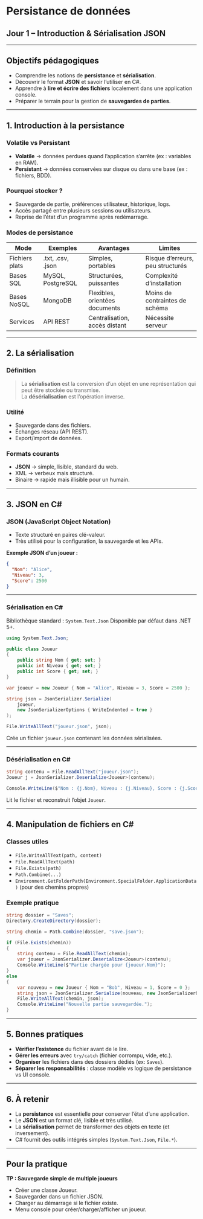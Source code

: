 # Persistance de données  
## Jour 1 – Introduction & Sérialisation JSON  

---

## Objectifs pédagogiques

- Comprendre les notions de **persistance** et **sérialisation**.  
- Découvrir le format **JSON** et savoir l’utiliser en C#.  
- Apprendre à **lire et écrire des fichiers** localement dans une application console.  
- Préparer le terrain pour la gestion de **sauvegardes de parties**.

---

## 1. Introduction à la persistance

### Volatile vs Persistant
- **Volatile** → données perdues quand l’application s’arrête (ex : variables en RAM).
- **Persistant** → données conservées sur disque ou dans une base (ex : fichiers, BDD).

### Pourquoi stocker ?
- Sauvegarde de partie, préférences utilisateur, historique, logs.
- Accès partagé entre plusieurs sessions ou utilisateurs.
- Reprise de l’état d’un programme après redémarrage.

### Modes de persistance
| Mode | Exemples | Avantages | Limites |
|------|----------|-----------|---------|
| Fichiers plats | .txt, .csv, .json | Simples, portables | Risque d’erreurs, peu structurés |
| Bases SQL | MySQL, PostgreSQL | Structurées, puissantes | Complexité d’installation |
| Bases NoSQL | MongoDB | Flexibles, orientées documents | Moins de contraintes de schéma |
| Services | API REST | Centralisation, accès distant | Nécessite serveur |

---

## 2. La sérialisation

### Définition
> La **sérialisation** est la conversion d’un objet en une représentation qui peut être stockée ou transmise.  
> La **désérialisation** est l’opération inverse.

### Utilité
- Sauvegarde dans des fichiers.
- Échanges réseau (API REST).
- Export/import de données.

### Formats courants
- **JSON** → simple, lisible, standard du web.  
- XML → verbeux mais structuré.  
- Binaire → rapide mais illisible pour un humain.

---

## 3. JSON en C#

### JSON (JavaScript Object Notation)
- Texte structuré en paires clé-valeur.
- Très utilisé pour la configuration, la sauvegarde et les APIs.

**Exemple JSON d’un joueur :**
```json
{
  "Nom": "Alice",
  "Niveau": 3,
  "Score": 2500
}
````

---

### Sérialisation en C#

Bibliothèque standard : `System.Text.Json`
Disponible par défaut dans .NET 5+.

```csharp
using System.Text.Json;

public class Joueur
{
    public string Nom { get; set; }
    public int Niveau { get; set; }
    public int Score { get; set; }
}

var joueur = new Joueur { Nom = "Alice", Niveau = 3, Score = 2500 };

string json = JsonSerializer.Serialize(
    joueur,
    new JsonSerializerOptions { WriteIndented = true }
);

File.WriteAllText("joueur.json", json);
```

Crée un fichier `joueur.json` contenant les données sérialisées.

---

### Désérialisation en C#

```csharp
string contenu = File.ReadAllText("joueur.json");
Joueur j = JsonSerializer.Deserialize<Joueur>(contenu);

Console.WriteLine($"Nom : {j.Nom}, Niveau : {j.Niveau}, Score : {j.Score}");
```

Lit le fichier et reconstruit l’objet `Joueur`.

---

## 4. Manipulation de fichiers en C#

### Classes utiles

* `File.WriteAllText(path, content)`
* `File.ReadAllText(path)`
* `File.Exists(path)`
* `Path.Combine(...)`
* `Environment.GetFolderPath(Environment.SpecialFolder.ApplicationData)` (pour des chemins propres)

### Exemple pratique

```csharp
string dossier = "Saves";
Directory.CreateDirectory(dossier);

string chemin = Path.Combine(dossier, "save.json");

if (File.Exists(chemin))
{
    string contenu = File.ReadAllText(chemin);
    var joueur = JsonSerializer.Deserialize<Joueur>(contenu);
    Console.WriteLine($"Partie chargée pour {joueur.Nom}");
}
else
{
    var nouveau = new Joueur { Nom = "Bob", Niveau = 1, Score = 0 };
    string json = JsonSerializer.Serialize(nouveau, new JsonSerializerOptions { WriteIndented = true });
    File.WriteAllText(chemin, json);
    Console.WriteLine("Nouvelle partie sauvegardée.");
}
```

---

## 5. Bonnes pratiques

* **Vérifier l’existence** du fichier avant de le lire.
* **Gérer les erreurs** avec `try/catch` (fichier corrompu, vide, etc.).
* **Organiser** les fichiers dans des dossiers dédiés (ex: `Saves`).
* **Séparer les responsabilités** : classe modèle vs logique de persistance vs UI console.

---

## 6. À retenir

* La **persistance** est essentielle pour conserver l’état d’une application.
* Le **JSON** est un format clé, lisible et très utilisé.
* La **sérialisation** permet de transformer des objets en texte (et inversement).
* C# fournit des outils intégrés simples (`System.Text.Json`, `File.*`).

---

## Pour la pratique

**TP : Sauvegarde simple de multiple joueurs**

* Créer une classe Joueur.
* Sauvegarder dans un fichier JSON.
* Charger au démarrage si le fichier existe.
* Menu console pour créer/charger/afficher un joueur.

